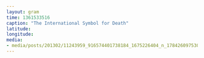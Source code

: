 ```yaml
---
layout: gram
time: 1361533516
caption: "The International Symbol for Death"
latitude: 
longitude: 
media:
- media/posts/201302/11243959_916574401738184_1675226404_n_17842609753000351.jpg
---
```

